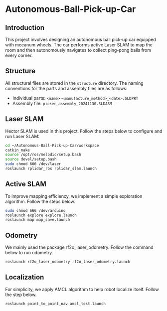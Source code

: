 # Autonomous-Ball-Pick-up-Car

## Introduction

This project involves designing an autonomous ball pick-up car equipped with mecanum wheels. The car performs active Laser SLAM to map the room and then autonomously navigates to collect ping-pong balls from every corner.

## Structure 

All structural files are stored in the `structure` directory. The naming conventions for the parts and assembly files are as follows:

- Individual parts: `<name>-<manufacture_method>_<date>.SLDPRT`
- Assembly file: `picker_assembly_20241130.SLDASM`

## Laser SLAM

Hector SLAM is used in this project. Follow the steps below to configure and run Laser SLAM:

```bash
cd ~/Autonomous-Ball-Pick-up-Car/workspace
catkin_make
source /opt/ros/melodic/setup.bash
source devel/setup.bash
sudo chmod 666 /dev/laser
roslaunch rplidar_ros rplidar_slam.launch
```

## Active SLAM

To improve mapping efficiency, we implement a simple exploration algorithm. Follow the steps below.

```bash
sudo chmod 666 /dev/arduino
roslaunch explore explore.launch
roslaunch map map_save.launch
```

## Odometry

We mainly used the package rf2o_laser_odometry. Follow the command below to run odometry.

```bash
roslaunch rf2o_laser_odometry rf2o_laser_odometry.launch
```
## Localization

For simplicity, we apply AMCL algorithm to help robot localize itself. Follow the step below.

```bash
roslaunch point_to_point_nav amcl_test.launch
```